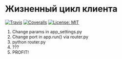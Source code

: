 # Жизненный цикл клиента
[![Travis][build-badge]][build]
[![Coveralls][coveralls-badge]][coveralls]
[![License: MIT](https://img.shields.io/badge/License-MIT-yellow.svg)](https://opensource.org/licenses/MIT)

1) Change params in app_settings.py
2) Change port in app.run() via router.py
3) python router.py
4) ???
5) PROFIT!


[build-badge]: https://img.shields.io/travis/bogdanovdya/Clients_Lifetime/master.png
[build]: https://travis-ci.org/travis/bogdanovdya/Clients_Lifetime
[coveralls-badge]: https://img.shields.io/coveralls/bogdanovdya/Clients_Lifetime/master.png
[coveralls]: https://coveralls.io/github/bogdanovdya/Clients_Lifetime